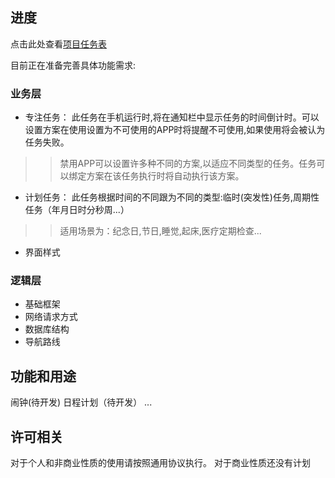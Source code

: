 ## 进度

点击此处查看[项目任务表](https://github.com/users/jimie-chaos/projects/1/views/1)

目前正在准备完善具体功能需求:

### 业务层

- 专注任务： 此任务在手机运行时,将在通知栏中显示任务的时间倒计时。可以设置方案在使用设置为不可使用的APP时将提醒不可使用,如果使用将会被认为任务失败。

> > 禁用APP可以设置许多种不同的方案,以适应不同类型的任务。任务可以绑定方案在该任务执行时将自动执行该方案。

- 计划任务： 此任务根据时间的不同跟为不同的类型:临时(突发性)任务,周期性任务（年月日时分秒周...）

> > 适用场景为：纪念日,节日,睡觉,起床,医疗定期检查...

- 界面样式

### 逻辑层

- 基础框架
- 网络请求方式
- 数据库结构
- 导航路线

## 功能和用途

闹钟(待开发)
日程计划（待开发）
...

## 许可相关

对于个人和非商业性质的使用请按照通用协议执行。
对于商业性质还没有计划
